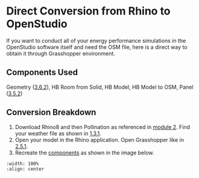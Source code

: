 # Direct Conversion from Rhino to OpenStudio
If you want to conduct all of your energy performance simulations in the OpenStudio software itself and need the OSM file, here is a direct way to obtain it through Grasshopper environment.



## Components Used
Geometry ([3.6.2](https://cooperunion.github.io/buildingenergymodeling_workshops/docs/02_2_shoebox_p2.html#create-a-geometry-component)), HB Room from Solid, HB Model, HB Model to OSM, Panel ([3.5.2](https://cooperunion.github.io/buildingenergymodeling_workshops/docs/02_2_shoebox_p2.html#create-a-geometry-component))

## Conversion Breakdown
1. Download Rhino8 and then Pollination as referenced in [module 2](https://cooperunion.github.io/buildingenergymodeling_workshops/docs/02_shoebox.html). Find your weather file as shown in [1.3.1](https://cooperunion.github.io/buildingenergymodeling_workshops/docs/01_1_climate_p1.html#get-weather-file).
2. Open your model in the Rhino application. Open Grasshopper like in [2.5.1](https://cooperunion.github.io/buildingenergymodeling_workshops/docs/02_1_shoebox_p1.html#open-grasshopper-from-rhino-by-clicking-the-circled-green-icon).
3. Recreate the [components](https://cooperunion.github.io/buildingenergymodeling_workshops/docs/08_open_studio.html#components-used) as shown in the image below. 
```{image} ../_static/start/conversion2osm.png
:width: 100%
:align: center
```
<br/><br/>
   
